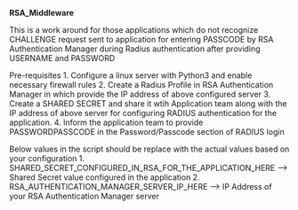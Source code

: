 **RSA_Middleware**

This is a work around for those applications which do not recognize CHALLENGE request sent to application for entering PASSCODE by RSA Authentication Manager during Radius authentication after providing USERNAME and PASSWORD

Pre-requisites
    1. Configure a linux server with Python3 and enable necessary firewall rules 
    2. Create a Radius Profile in RSA Authentication Manager in which provide the IP address of above configured server 
    3. Create a SHARED SECRET and share it wtih Application team along with the IP address of above server for configuring RADIUS authentication for the application. 
    4. Inform the application team to provide PASSWORDPASSCODE in the Password/Passcode section of RADIUS login 

Below values in the script should be replace with the actual values based on your configuration
    1. SHARED_SECRET_CONFIGURED_IN_RSA_FOR_THE_APPLICATION_HERE --> Shared Secret value configured in the application 
    2. RSA_AUTHENTICATION_MANAGER_SERVER_IP_HERE --> IP Address of your RSA Authentication Manager server 
